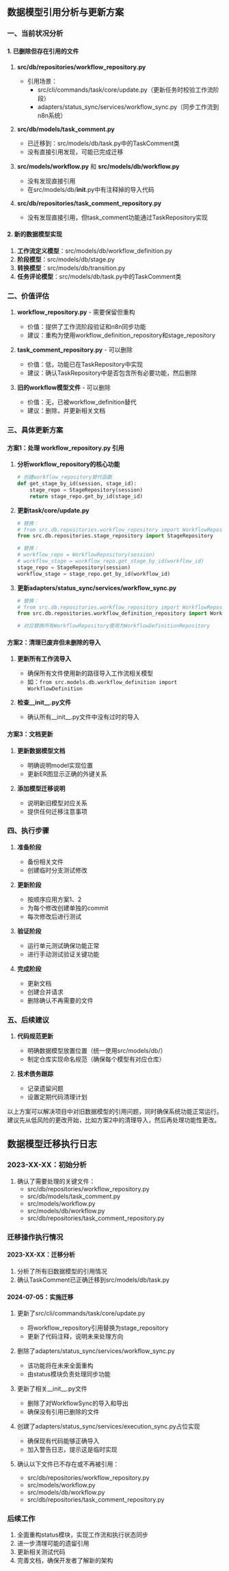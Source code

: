## 数据模型引用分析与更新方案

### 一、当前状况分析

#### 1. 已删除但存在引用的文件

1. **src/db/repositories/workflow_repository.py**
   - 引用场景：
     - src/cli/commands/task/core/update.py（更新任务时校验工作流阶段）
     - adapters/status_sync/services/workflow_sync.py（同步工作流到n8n系统）

2. **src/db/models/task_comment.py**
   - 已迁移到：src/models/db/task.py中的TaskComment类
   - 没有直接引用发现，可能已完成迁移

3. **src/models/workflow.py** 和 **src/models/db/workflow.py**
   - 没有发现直接引用
   - 在src/models/db/**init**.py中有注释掉的导入代码

4. **src/db/repositories/task_comment_repository.py**
   - 没有发现直接引用，但task_comment功能通过TaskRepository实现

#### 2. 新的数据模型实现

1. **工作流定义模型**：src/models/db/workflow_definition.py
2. **阶段模型**：src/models/db/stage.py
3. **转换模型**：src/models/db/transition.py
4. **任务评论模型**：src/models/db/task.py中的TaskComment类

### 二、价值评估

1. **workflow_repository.py** - 需要保留但重构
   - 价值：提供了工作流阶段验证和n8n同步功能
   - 建议：重构为使用workflow_definition_repository和stage_repository

2. **task_comment_repository.py** - 可以删除
   - 价值：低，功能已在TaskRepository中实现
   - 建议：确认TaskRepository中是否包含所有必要功能，然后删除

3. **旧的workflow模型文件** - 可以删除
   - 价值：无，已被workflow_definition替代
   - 建议：删除，并更新相关文档

### 三、具体更新方案

#### 方案1：处理 workflow_repository.py 引用

1. **分析workflow_repository的核心功能**
   ```python
   # 创建workflow_repository替代函数
   def get_stage_by_id(session, stage_id):
       stage_repo = StageRepository(session)
       return stage_repo.get_by_id(stage_id)
   ```

2. **更新task/core/update.py**
   ```python
   # 替换：
   # from src.db.repositories.workflow_repository import WorkflowRepository
   from src.db.repositories.stage_repository import StageRepository

   # 替换：
   # workflow_repo = WorkflowRepository(session)
   # workflow_stage = workflow_repo.get_stage_by_id(workflow_id)
   stage_repo = StageRepository(session)
   workflow_stage = stage_repo.get_by_id(workflow_id)
   ```

3. **更新adapters/status_sync/services/workflow_sync.py**
   ```python
   # 替换：
   # from src.db.repositories.workflow_repository import WorkflowRepository
   from src.db.repositories.workflow_definition_repository import WorkflowDefinitionRepository

   # 对应替换所有WorkflowRepository使用为WorkflowDefinitionRepository
   ```

#### 方案2：清理已废弃但未删除的导入

1. **更新所有工作流导入**
   - 确保所有文件使用新的路径导入工作流相关模型
   - 如：`from src.models.db.workflow_definition import WorkflowDefinition`

2. **检查__init__.py文件**
   - 确认所有__init__.py文件中没有过时的导入

#### 方案3：文档更新

1. **更新数据模型文档**
   - 明确说明model实现位置
   - 更新ER图显示正确的外键关系

2. **添加模型迁移说明**
   - 说明新旧模型对应关系
   - 提供任何迁移注意事项

### 四、执行步骤

1. **准备阶段**
   - 备份相关文件
   - 创建临时分支测试修改

2. **更新阶段**
   - 按顺序应用方案1、2
   - 为每个修改创建单独的commit
   - 每次修改后进行测试

3. **验证阶段**
   - 运行单元测试确保功能正常
   - 进行手动测试验证关键功能

4. **完成阶段**
   - 更新文档
   - 创建合并请求
   - 删除确认不再需要的文件

### 五、后续建议

1. **代码规范更新**
   - 明确数据模型放置位置（统一使用src/models/db/）
   - 制定仓库实现命名规范（确保每个模型有对应仓库）

2. **技术债务跟踪**
   - 记录遗留问题
   - 设置定期代码清理计划

以上方案可以解决项目中对旧数据模型的引用问题，同时确保系统功能正常运行。建议先从低风险的更改开始，比如方案2中的清理导入，然后再处理功能性更改。

## 数据模型迁移执行日志

### 2023-XX-XX：初始分析

1. 确认了需要处理的关键文件：
   - src/db/repositories/workflow_repository.py
   - src/db/models/task_comment.py
   - src/models/workflow.py
   - src/models/db/workflow.py
   - src/db/repositories/task_comment_repository.py

### 迁移操作执行情况

#### 2023-XX-XX：迁移分析

1. 分析了所有旧数据模型的引用情况
2. 确认TaskComment已正确迁移到src/models/db/task.py

#### 2024-07-05：实施迁移

1. 更新了src/cli/commands/task/core/update.py
   - 将workflow_repository引用替换为stage_repository
   - 更新了代码注释，说明未来处理方向

2. 删除了adapters/status_sync/services/workflow_sync.py
   - 该功能将在未来全面重构
   - 由status模块负责处理同步功能

3. 更新了相关__init__.py文件
   - 删除了对WorkflowSync的导入和导出
   - 确保没有引用已删除的文件

4. 创建了adapters/status_sync/services/execution_sync.py占位实现
   - 确保现有代码能够正确导入
   - 加入警告日志，提示这是临时实现

5. 确认以下文件已不存在或不再被引用：
   - src/db/repositories/workflow_repository.py
   - src/models/workflow.py
   - src/models/db/workflow.py
   - src/db/repositories/task_comment_repository.py

### 后续工作

1. 全面重构status模块，实现工作流和执行状态同步
2. 进一步清理可能的遗留引用
3. 更新相关测试代码
4. 完善文档，确保开发者了解新的架构
